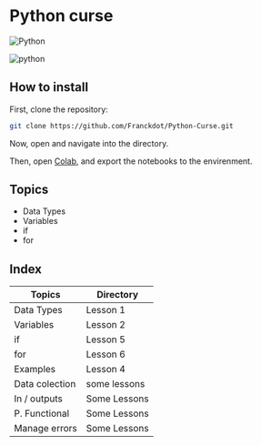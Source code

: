# Python curse

![Python](https://cdn.computerhoy.com/sites/navi.axelspringer.es/public/media/image/2023/04/raspberry-lanza-editor-codigo-aprender-python-lenguaje-ia-3008158.jpg)

![python](https://img.shields.io/pypi/pyversions/:packageName)

## How to install

First, clone the repository:

```bash
git clone https://github.com/Franckdot/Python-Curse.git
```

Now, open and navigate into the directory.

Then, open [Colab](https://colab.research.google.com/), and export the notebooks to the envirenment.

## Topics

- Data Types
- Variables
- if
- for

## Index

| Topics        | Directory     |
|---------------|---------------|
| Data Types    | Lesson 1      |
| Variables     | Lesson 2      |
| if            | Lesson 5      |
| for           | Lesson 6      |
| Examples      | Lesson 4      |
| Data colection| some lessons  |
| In / outputs  | Some Lessons  |
| P. Functional | Some Lessons  |
| Manage errors | Some Lessons  |
